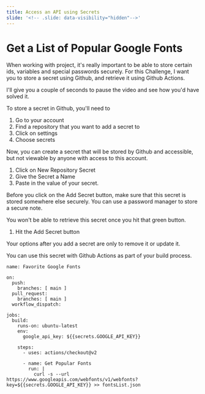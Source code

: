 ```yaml
---
title: Access an API using Secrets
slide: '<!-- .slide: data-visibility="hidden"-->'
---
```


<!-- .slide: data-state="layout-title" class="bg-dark"-->

# Get a List of Popular Google Fonts

> >

When working with project, it's really important to be able to store certain ids, variables and special passwords securely. For this Challenge, I want you to store a secret using Github, and retrieve it using Github Actions.

I'll give you a couple of seconds to pause the video and see how you'd have solved it.

To store a secret in Github, you'll need to

1. Go to your account
1. Find a repository that you want to add a secret to
1. Click on settings
1. Choose secrets

Now, you can create a secret that will be stored by Github and accessible, but not viewable by anyone with access to this account.

1. Click on New Repository Secret
2. Give the Secret a Name
3. Paste in the value of your secret.

Before you click on the Add Secret button, make sure that this secret is stored somewhere else securely. You can use a password manager to store a secure note.

You won't be able to retrieve this secret once you hit that green button.

1. Hit the Add Secret button

Your options after you add a secret are only to remove it or update it.

You can use this secret with Github Actions as part of your build process.

```
name: Favorite Google Fonts

on:
  push:
    branches: [ main ]
  pull_request:
    branches: [ main ]
  workflow_dispatch:

jobs:
  build:
    runs-on: ubuntu-latest
    env:
      google_api_key: ${{secrets.GOOGLE_API_KEY}}

    steps:
      - uses: actions/checkout@v2

      - name: Get Popular Fonts
        run: |
          curl -s --url https://www.googleapis.com/webfonts/v1/webfonts?key=${{secrets.GOOGLE_API_KEY}} >> fontsList.json
```

